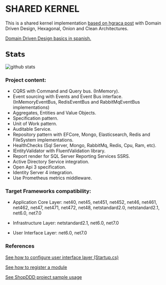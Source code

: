 ﻿# SHARED KERNEL

This is a shared kernel implementation [based on hgraca post](https://herbertograca.com/2017/11/16/explicit-architecture-01-ddd-hexagonal-onion-clean-cqrs-how-i-put-it-all-together/) with Domain Driven Design, Hexagonal, Onion and Clean Architectures.

[Domain Driven Design basics in spanish.](https://github.com/jatubio/5minutos_laravel/wiki/Resumen-sobre-DDD.-Domain-Driven-Design)

## 𝗦𝘁𝗮𝘁𝘀

![github stats](https://github-readme-stats.vercel.app/api?username=pipoburgos&show_icons=true&theme=dracula)

### Project content:
  - CQRS with Command and Query bus. (InMemory).
  - Event sourcing with Events and Event Bus interface. (InMemoryEventBus, RedisEventBus and RabbitMqEventBus implementations)
  - Aggregates, Entities and Value Objects.
  - Specification pattern.
  - Unit of Work pattern.
  - Auditable Service.
  - Repository pattern with EFCore, Mongo, Elasticsearch, Redis and FileSystem implementations.
  - HealthChecks (Sql Server, Mongo, RabbitMq, Redis, Cpu, Ram, etc).
  - IEntityValidator with FluentValidation library.
  - Report render for SQL Server Reporting Services SSRS.
  - Active Directory Service integration.
  - Open Api 3 specification.
  - Identity Server 4 integration.
  - Use Prometheus metrics middleware.
    
    

### Target Frameworks compatibility:
- Application Core Layer: net40, net45, net451, net452, net46, net461, net462, net47, net471, net472, net48, netstandard2.0, netstandard2.1, net6.0, net7.0

- Infrastructure Layer: netstandard2.1, net6.0, net7.0

- User Interface Layer: net6.0, net7.0


### References

[See how to configure user interface layer (Startup.cs)](src/Api/readme.md)

[See how to register a module](src/Infrastructure/readme.md)

[See ShopDDD project sample usage](https://github.com/alvarosinmarca/ShopDDD)
